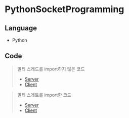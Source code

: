 # PythonSocketProgramming

## Language
- Python

## Code

>멀티 스레드를 import하지 않은 코드
>- [Server](socket/server.py)
>- [Client](socket/client.py)

>멀티 스레트를 import한 코드
>- [Server](socket_thread/server_thread.py)
>- [Client](socket_thread/client_thread.py)

